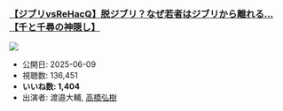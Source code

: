 ### [【ジブリvsReHacQ】脱ジブリ？なぜ若者はジブリから離れる...【千と千尋の神隠し】](https://www.youtube.com/watch?v=PPIHXQ3-9JU)
[![](https://img.youtube.com/vi/PPIHXQ3-9JU/sddefault.jpg)](https://www.youtube.com/watch?v=PPIHXQ3-9JU)
-   公開日: 2025-06-09
-   視聴数: 136,451
-   **いいね数: 1,404**
-   出演者: 渡邉大輔, [高橋弘樹](/rehacq_fan/people/高橋弘樹 "wikilink")
